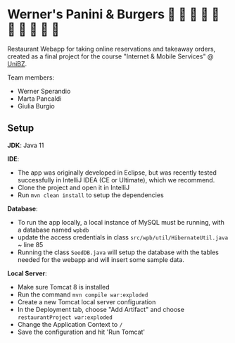 # Werner's Panini & Burgers :hamburger: :fries: :pizza: :spaghetti: :stew: :sushi: :bento: :ice_cream: :cake: :wine_glass: 

Restaurant Webapp for taking online reservations and takeaway orders, created as a final project for the course "Internet & Mobile Services" @ [UniBZ](https://www.unibz.it/en/faculties/computer-science/bachelor-computer-science/).

Team members:
- Werner Sperandio
- Marta Pancaldi
- Giulia Burgio

## Setup
**JDK**: Java 11

**IDE**:

- The app was originally developed in Eclipse, but was recently tested successfully in IntelliJ IDEA (CE or Ultimate), which we recommend.
- Clone the project and open it in IntelliJ
- Run `mvn clean install` to setup the dependencies 

**Database**: 

- To run the app locally, a local instance of MySQL must be running, with a database named `wpbdb`
- update the access credentials in class `src/wpb/util/HibernateUtil.java` ~ line 85
- Running the class `SeedDB.java` will setup the database with the tables needed for the webapp and will insert some sample data.

**Local Server**:

- Make sure Tomcat 8 is installed
- Run the command `mvn compile war:exploded`
- Create a new Tomcat local server configuration
- In the Deployment tab, choose "Add Artifact" and choose `restaurantProject war:exploded`
- Change the Application Context to `/`
- Save the configuration and hit 'Run Tomcat'
